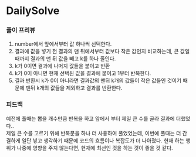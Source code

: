 # DailySolve 

### 풀이 프리뷰

1. number에서 앞에서부터 값 하나씩 선택한다.
2. 결과에 값을 넣기 전 결과의 맨 뒤에서부터 값보다 작은 값인지 비교하는데, 큰 값일 때까지 결과의 맨 뒤 값을 빼고 k를 하나 줄인다.
3. k가 0이면 결과에 나머지 값들을 붙이고 반환
4. k가 0이 아니면 현재 선택된 값을 결과에 붙이고 1부터 반복한다.
5. 결과 반환시 k가 0이 아니라면 결과값의 맨뒤 k개의 값들이 작은 값들인 것이기 때문에 맨뒤 k개의 값들을 제외하고 결과를 반환한다.
        
### 피드백
  
예전에 풀때는 뽑을 개수만큼 반복을 하고 앞에서 부터 제일 큰 수를 골라 결과에 더했었다..   
제일 큰 수를 고르기 위해 반복문을 하나 더 사용하여 풀었었는데, 이번에 풀때는 더 간결하게 일단 넣고 생각하기 때문에 코드의 흐름이나 복잡도가 더 나아졌다.
현재 하는 행위가 나중에 영향을 주지 않는다면, 현재에 최선인 것을 하는 것이 좋을 것 같다.

